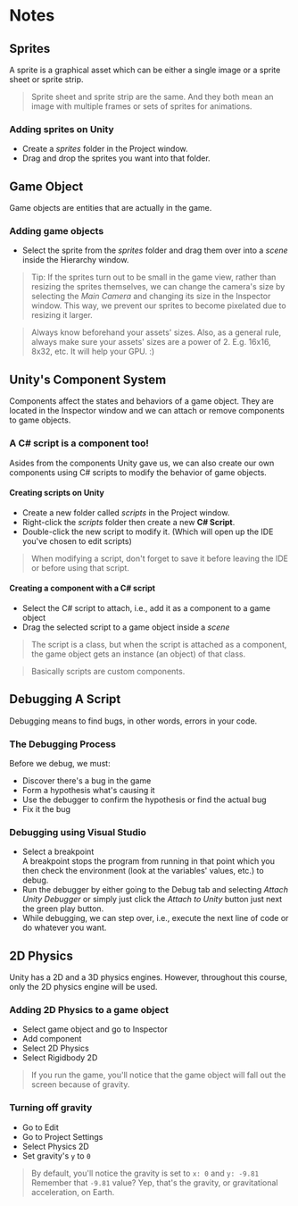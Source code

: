 # Notes
## Sprites
A sprite is a graphical asset which can be either a single image or a sprite
sheet or sprite strip.

> Sprite sheet and sprite strip are the same. And they both mean an image
> with multiple frames or sets of sprites for animations.

### Adding sprites on Unity
- Create a _sprites_ folder in the Project window.
- Drag and drop the sprites you want into that folder.

## Game Object
Game objects are entities that are actually in the game.

### Adding game objects
- Select the sprite from the _sprites_ folder and drag them over into a _scene_
inside the Hierarchy window.

> Tip: If the sprites turn out to be small in the game view, rather than
> resizing the sprites themselves, we can change the camera's size by selecting
> the _Main Camera_ and changing its size in the Inspector window.
> This way, we prevent our sprites to become pixelated due to resizing it larger.

> Always know beforehand your assets' sizes. Also, as a general rule, always
> make sure your assets' sizes are a power of 2. E.g. 16x16, 8x32, etc.
> It will help your GPU. :)

## Unity's Component System
Components affect the states and behaviors of a game object. They are located in the Inspector window and we can attach or remove components to game objects.

### A C# script is a component too!
Asides from the components Unity gave us, we can also create our own components using C# scripts to modify the behavior of game objects.

#### Creating scripts on Unity
- Create a new folder called _scripts_ in the Project window.
- Right-click the _scripts_ folder then create a new **C# Script**.
- Double-click the new script to modify it. (Which will open up the IDE you've chosen to edit scripts)

> When modifying a script, don't forget to save it before leaving the IDE or before using that script.

#### Creating a component with a C# script
- Select the C# script to attach, i.e., add it as a component to a game object
- Drag the selected script to a game object inside a _scene_

> The script is a class, but when the script is attached as a component,
> the game object gets an instance (an object) of that class.

> Basically scripts are custom components.

## Debugging A Script
Debugging means to find bugs, in other words, errors in your code.

### The Debugging Process
Before we debug, we must:
- Discover there's a bug in the game
- Form a hypothesis what's causing it
- Use the debugger to confirm the hypothesis or find the actual bug
- Fix it the bug

### Debugging using Visual Studio
- Select a breakpoint\
  A breakpoint stops the program from running in that point which you
  then check the environment (look at the variables' values, etc.) to
  debug.
- Run the debugger by either going to the Debug tab and selecting _Attach Unity Debugger_ or simply just click the _Attach to Unity_ button just next the green play button.
- While debugging, we can step over, i.e., execute the next line of code or do whatever you want.

## 2D Physics
Unity has a 2D and a 3D physics engines. However, throughout this course, only the 2D physics engine will be used.

### Adding 2D Physics to a game object
- Select game object and go to Inspector
- Add component
- Select 2D Physics
- Select Rigidbody 2D

> If you run the game, you'll notice that the game object will fall out the screen because of gravity.

### Turning off gravity
- Go to Edit
- Go to Project Settings
- Select Physics 2D
- Set gravity's `y` to `0`

> By default, you'll notice the gravity is set to `x: 0` and `y: -9.81`\
> Remember that `-9.81` value? Yep, that's the gravity, or gravitational acceleration, on Earth.
